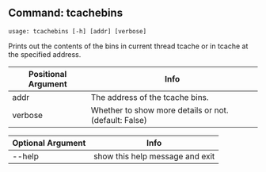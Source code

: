 ## Command: tcachebins ##
```
usage: tcachebins [-h] [addr] [verbose]
```
Prints out the contents of the bins in current thread tcache or in tcache at the specified address.  

| Positional Argument | Info |
|---------------------|------|
| addr | The address of the tcache bins. |
| verbose | Whether to show more details or not. (default: False) |

| Optional Argument | Info |
|---------------------|------|
| --help | show this help message and exit |


